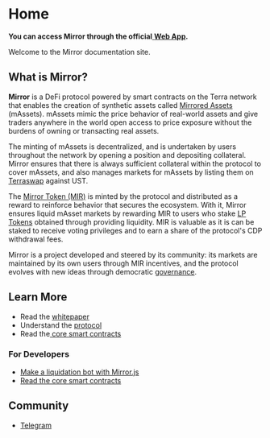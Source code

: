 # Home

**You can access Mirror through the official**[ **Web App**](user-guide/getting-started/)**.**

Welcome to the Mirror documentation site.

## What is Mirror?

**Mirror** is a DeFi protocol powered by smart contracts on the Terra network that enables the creation of synthetic assets called [Mirrored Assets](protocol/mirrored-assets-massets.md) \(mAssets\). mAssets mimic the price behavior of real-world assets and give traders anywhere in the world open access to price exposure without the burdens of owning or transacting real assets.

The minting of mAssets is decentralized, and is undertaken by users throughout the network by opening a position and depositing collateral. Mirror ensures that there is always sufficient collateral within the protocol to cover mAssets, and also manages markets for mAssets by listing them on [Terraswap](protocol/terraswap.md) against UST.

The [Mirror Token \(MIR\)](protocol/mirror-token-mir.md) is minted by the protocol and distributed as a reward to reinforce behavior that secures the ecosystem. With it, Mirror ensures liquid mAsset markets by rewarding MIR to users who stake [LP Tokens](protocol/lp-token.md) obtained through providing liquidity. MIR is valuable as it is can be staked to receive voting privileges and to earn a share of the protocol's CDP withdrawal fees.

Mirror is a project developed and steered by its community: its markets are maintained by its own users through MIR incentives, and the protocol evolves with new ideas through democratic [governance](protocol/governance.md).

## Learn More

* Read the [whitepaper](https://docsend.com/view/kcsm42mqiyu5t6ej)
* Understand the [protocol](protocol/synopsis.md)
* Read the[ core smart contracts](contracts/architecture.md)

### For Developers

* [Make a liquidation bot with Mirror.js](developer-tools/mirror.js.md)
* [Read the core smart contracts](contracts/architecture.md)

## Community

* [Telegram](https://t.me/mirror_protocol)

